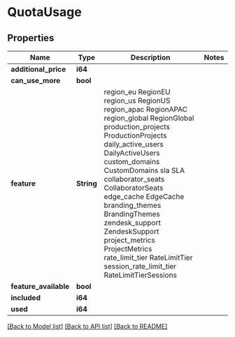 # QuotaUsage

## Properties

Name | Type | Description | Notes
------------ | ------------- | ------------- | -------------
**additional_price** | **i64** |  | 
**can_use_more** | **bool** |  | 
**feature** | **String** |  region_eu RegionEU region_us RegionUS region_apac RegionAPAC region_global RegionGlobal production_projects ProductionProjects daily_active_users DailyActiveUsers custom_domains CustomDomains sla SLA collaborator_seats CollaboratorSeats edge_cache EdgeCache branding_themes BrandingThemes zendesk_support ZendeskSupport project_metrics ProjectMetrics rate_limit_tier RateLimitTier session_rate_limit_tier RateLimitTierSessions | 
**feature_available** | **bool** |  | 
**included** | **i64** |  | 
**used** | **i64** |  | 

[[Back to Model list]](../README.md#documentation-for-models) [[Back to API list]](../README.md#documentation-for-api-endpoints) [[Back to README]](../README.md)


